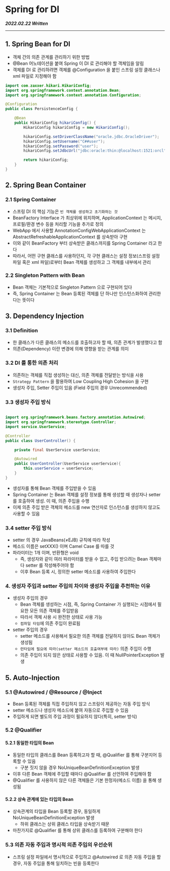 # Spring for DI

***2022.02.22 Written***

---

## 1. Spring Bean for DI

* 객체 간의 의존 관계를 관리하기 위한 방법
* @Bean 어노테이션을 붙여 Spring 이 DI 로 관리해야 할 객체임을 알림
* 객체를 DI 로 관리하려면 객체를 @Configuration 을 붙인 스프링 설정 클래스나 xml 파일로 지정해야 함

```java
import com.zaxxer.hikari.HikariConfig;
import org.springframework.context.annotation.Bean;
import org.springframework.context.annotation.Configuration;

@Configuration
public class PersistenceConfig {

    @Bean
    public HikariConfig hikariConfig() {
        HikariConfig hikariConfig = new HikariConfig();

        hikariConfig.setDriverClassName("oracle.jdbc.OracleDriver");
        hikariConfig.setUsername("C##user");
        hikariConfig.setPassword("user");
        hikariConfig.setJdbcUrl("jdbc:oracle:thin:@localhost:1521:orcl");

        return hikariConfig;
    }
}
```

## 2. Spring Bean Container

### 2.1 Spring Container

* 스프링 DI 의 핵심 기능은 `빈 객체를 생성하고 초기화하는 것`
* BeanFactory Interface 가 최상위에 위치하며, ApplicationContext 는 메시지, 프로필/환경 변수 등을 처리할 기능을 추가로 정의
* WebApp 에서 사용할 AnnotationConfigWebApplicationContext 는 AbstractRefreshableApplicationContext 를 상속받아 구현
* 이와 같이 BeanFactory 부터 상속받은 클래스까지를 Spring Container 라고 한다
* 따라서, 어떤 구현 클래스를 사용하던지, 각 구현 클래스는 설정 정보(스프링 설정 파일 혹은 xml 파일)로부터 Bean 객체를 생성하고 그 객체를 내부에서 관리

### 2.2 Singleton Pattern with Bean

* Bean 객체는 기본적으로 Singleton Pattern 으로 구현되어 있다
* 즉, Spring Container 는 Bean 등록된 객체를 단 하나만 인스턴스화하여 관리한다는 뜻이다


## 3. Dependency Injection

### 3.1 Definition

* 한 클래스가 다른 클래스의 메소드를 호출하고자 할 때, 의존 관계가 발생했다고 함
* 의존(Dependency) 이란 변경에 의해 영향을 받는 관계를 의미

### 3.2 DI 를 통한 의존 처리

* 의존하는 객체를 직접 생성하는 대신, 의존 객체를 전달받는 방식을 사용
* `Strategy Pattern` 을 활용하여 Low Coupling High Cohesion 을 구현
* 생성자 주입, Setter 주입이 있음 (Field 주입의 경우 Unrecommended)


### 3.3 생성자 주입 방식

```java

import org.springframework.beans.factory.annotation.Autowired;
import org.springframework.stereotype.Controller;
import service.UserService;

@Controller
public class UserController() {

    private final UserService userService;

    @Autowired
    public UserController(UserService userService){
        this.userService = userService;
    }
}
```

* 생성자를 통해 Bean 객체를 주입받을 수 있음
* Spring Container 는 Bean 객체를 설정 정보를 통해 생성할 때 생성자나 setter 를 호출하여 생성. 이 때, 의존 주입을 수행
* 이제 의존 주입 받은 객체의 메소드를 new 연산자로 인스턴스를 생성하지 않고도 사용할 수 있음

### 3.4 setter 주입 방식

* setter 의 경우 JavaBeans(≠EJB) 규칙에 따라 작성
* 메소드 이름은 setXXX() 이며 Camel Case 를 따를 것
* 파라미터는 1개 이며, 반환형은 void 
  * 즉, 생성자와 같이 여러 파라미터를 받을 수 없고, 주입 받으려는 Bean 객체마다 setter 를 작성해주어야 함
  * 이후 Bean 등록 시, 정의한 setter 메소드를 사용하여 주입한다
    
### 4. 생성자 주입과 setter 주입의 차이와 생성자 주입을 추천하는 이유

* 생성자 주입의 경우
  * Bean 객체를 생성하는 시점, 즉, Spring Container 가 실행되는 시점에서 필요한 모든 의존 객체를 주입받음
  * 따라서 객체 사용 시 완전한 상태로 사용 가능
  * `컴파일 타임`에 의존 주입이 완료됨
* setter 주입의 경우
  * setter 메소드를 사용해서 필요한 의존 객체를 전달하지 않아도 Bean 객체가 생성됨
  * `런타임에 필요에 따라(setter 메소드의 호출여부에 따라)` 의존 주입이 수행
  * 의존 주입이 되지 않은 상태로 사용할 수 있음. 이 때 NullPointerException 발생

## 5. Auto-Injection

### 5.1 @Autowired / @Resource / @Inject

* Bean 등록된 객체를 직접 주입하지 않고 스프링이 제공하는 자동 주입 방식
* setter 메소드나 생성자 메소드에 붙여 자동으로 주입할 수 있음
* 주입하게 되면 별도의 주입 과정이 필요하지 않다(특히, setter 방식)

### 5.2 @Qualifier

#### 5.2.1 동일한 타입의 Bean

* 동일한 타입의 클래스를 Bean 등록하고자 할 때, @Qualifier 를 통해 구분지어 등록할 수 있음
  * 구분 짓지 않을 경우 NoUniqueBeanDefinitionException 발생
* 이후 다른 Bean 객체에 주입할 때마다 @Qualifier 를 선언하여 주입해야 함
* @Qualifier 를 사용하지 않은 다른 객체들은 기본 한정자(메소드 이름) 을 통해 생성됨

#### 5.2.2 상속 관계에 있는 타입의 Bean

* 상속관계의 타입을 Bean 등록할 경우, 동일하게 NoUniqueBeanDefinitionException 발생
  * 하위 클래스는 상위 클래스 타입을 상속받기 때문
* 마찬가지로 @Qualifier 를 통해 상위 클래스를 등록하여 구분해야 한다

### 5.3 의존 자동 주입과 명시적 의존 주입의 우선순위

* 스프링 설정 파일에서 명시적으로 주입하고 @Autowired 로 의존 자동 주입을 할 경우,
자동 주입을 통해 일치하는 빈을 등록한다